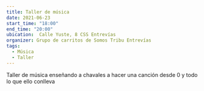 ```yaml
---
title: Taller de música
date: 2021-06-23
start_time: "18:00"
end_time: "20:00"
ubication:  Calle Yuste, 8 CSS Entrevías
organizer: Grupo de carritos de Somos Tribu Entrevías
tags:
  - Música
  - Taller
---
```

Taller de música enseñando a chavales a hacer una canción desde 0 y todo lo que ello conlleva

